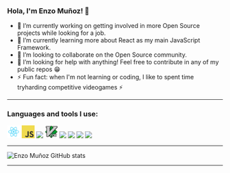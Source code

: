 ### Hola, I'm Enzo Muñoz! 👋


- 🔭 I’m currently working on getting involved in more Open Source projects while looking for a job. 
- 🌱 I’m currently learning more about React as my main JavaScript Framework.
- 👯 I’m looking to collaborate on the Open Source community.
- 🤔 I’m looking for help with anything! Feel free to contribute in any of my public repos 😁
- ⚡ Fun fact: when I'm not learning or coding, I like to spent time tryharding competitive videogames ⚡

___
### Languages and tools I use:
<code><img height="30" src="https://raw.githubusercontent.com/github/explore/80688e429a7d4ef2fca1e82350fe8e3517d3494d/topics/react/react.png"></code>
<code><img height="30" src="https://raw.githubusercontent.com/github/explore/80688e429a7d4ef2fca1e82350fe8e3517d3494d/topics/javascript/javascript.png"></code>
<code><img height="30" src="https://cdn.icon-icons.com/icons2/2415/PNG/512/typescript_original_logo_icon_146317.png"></code>
<code><img height="30" src="https://raw.githubusercontent.com/github/explore/80688e429a7d4ef2fca1e82350fe8e3517d3494d/topics/vim/vim.png"></code>
<code><img height="30" src="https://upload.wikimedia.org/wikipedia/commons/thumb/9/9a/Visual_Studio_Code_1.35_icon.svg/2048px-Visual_Studio_Code_1.35_icon.svg.png"></code>
<code><img height="30" src="https://encrypted-tbn0.gstatic.com/images?q=tbn:ANd9GcRo4zcYPmQQB4wjzgSEP870mYga8NsdkO8BUtCHsWjU6-FAqNdm-u9EzRwZTOHug-RmyXc&usqp=CAU%22%3E"></code>
<code><img height="30" src="https://image.pngaaa.com/278/3081278-middle.png"></code>
<code><img height="30" src="https://e7.pngegg.com/pngimages/72/936/png-clipart-sass-cascading-style-sheets-preprocessor-less-postcss-meng-miscellaneous-text-thumbnail.png"></code>

___


![Enzo Muñoz GitHub stats](https://github-readme-stats.vercel.app/api?username=enzom-uy&show_icons=true&theme=dracula)

___

